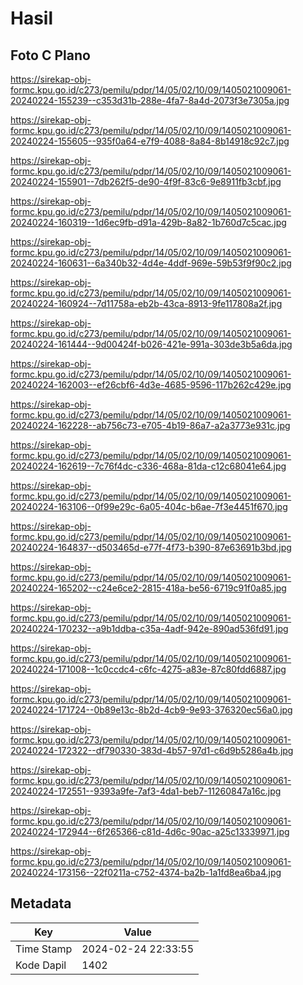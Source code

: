 # Hasil

## Foto C Plano

https://sirekap-obj-formc.kpu.go.id/c273/pemilu/pdpr/14/05/02/10/09/1405021009061-20240224-155239--c353d31b-288e-4fa7-8a4d-2073f3e7305a.jpg

https://sirekap-obj-formc.kpu.go.id/c273/pemilu/pdpr/14/05/02/10/09/1405021009061-20240224-155605--935f0a64-e7f9-4088-8a84-8b14918c92c7.jpg

https://sirekap-obj-formc.kpu.go.id/c273/pemilu/pdpr/14/05/02/10/09/1405021009061-20240224-155901--7db262f5-de90-4f9f-83c6-9e8911fb3cbf.jpg

https://sirekap-obj-formc.kpu.go.id/c273/pemilu/pdpr/14/05/02/10/09/1405021009061-20240224-160319--1d6ec9fb-d91a-429b-8a82-1b760d7c5cac.jpg

https://sirekap-obj-formc.kpu.go.id/c273/pemilu/pdpr/14/05/02/10/09/1405021009061-20240224-160631--6a340b32-4d4e-4ddf-969e-59b53f9f90c2.jpg

https://sirekap-obj-formc.kpu.go.id/c273/pemilu/pdpr/14/05/02/10/09/1405021009061-20240224-160924--7d11758a-eb2b-43ca-8913-9fe117808a2f.jpg

https://sirekap-obj-formc.kpu.go.id/c273/pemilu/pdpr/14/05/02/10/09/1405021009061-20240224-161444--9d00424f-b026-421e-991a-303de3b5a6da.jpg

https://sirekap-obj-formc.kpu.go.id/c273/pemilu/pdpr/14/05/02/10/09/1405021009061-20240224-162003--ef26cbf6-4d3e-4685-9596-117b262c429e.jpg

https://sirekap-obj-formc.kpu.go.id/c273/pemilu/pdpr/14/05/02/10/09/1405021009061-20240224-162228--ab756c73-e705-4b19-86a7-a2a3773e931c.jpg

https://sirekap-obj-formc.kpu.go.id/c273/pemilu/pdpr/14/05/02/10/09/1405021009061-20240224-162619--7c76f4dc-c336-468a-81da-c12c68041e64.jpg

https://sirekap-obj-formc.kpu.go.id/c273/pemilu/pdpr/14/05/02/10/09/1405021009061-20240224-163106--0f99e29c-6a05-404c-b6ae-7f3e4451f670.jpg

https://sirekap-obj-formc.kpu.go.id/c273/pemilu/pdpr/14/05/02/10/09/1405021009061-20240224-164837--d503465d-e77f-4f73-b390-87e63691b3bd.jpg

https://sirekap-obj-formc.kpu.go.id/c273/pemilu/pdpr/14/05/02/10/09/1405021009061-20240224-165202--c24e6ce2-2815-418a-be56-6719c91f0a85.jpg

https://sirekap-obj-formc.kpu.go.id/c273/pemilu/pdpr/14/05/02/10/09/1405021009061-20240224-170232--a9b1ddba-c35a-4adf-942e-890ad536fd91.jpg

https://sirekap-obj-formc.kpu.go.id/c273/pemilu/pdpr/14/05/02/10/09/1405021009061-20240224-171008--1c0ccdc4-c6fc-4275-a83e-87c80fdd6887.jpg

https://sirekap-obj-formc.kpu.go.id/c273/pemilu/pdpr/14/05/02/10/09/1405021009061-20240224-171724--0b89e13c-8b2d-4cb9-9e93-376320ec56a0.jpg

https://sirekap-obj-formc.kpu.go.id/c273/pemilu/pdpr/14/05/02/10/09/1405021009061-20240224-172322--df790330-383d-4b57-97d1-c6d9b5286a4b.jpg

https://sirekap-obj-formc.kpu.go.id/c273/pemilu/pdpr/14/05/02/10/09/1405021009061-20240224-172551--9393a9fe-7af3-4da1-beb7-11260847a16c.jpg

https://sirekap-obj-formc.kpu.go.id/c273/pemilu/pdpr/14/05/02/10/09/1405021009061-20240224-172944--6f265366-c81d-4d6c-90ac-a25c13339971.jpg

https://sirekap-obj-formc.kpu.go.id/c273/pemilu/pdpr/14/05/02/10/09/1405021009061-20240224-173156--22f0211a-c752-4374-ba2b-1a1fd8ea6ba4.jpg


## Metadata

| Key        | Value               |
| ---------- | ------------------- |
| Time Stamp | 2024-02-24 22:33:55 |
| Kode Dapil | 1402                |



